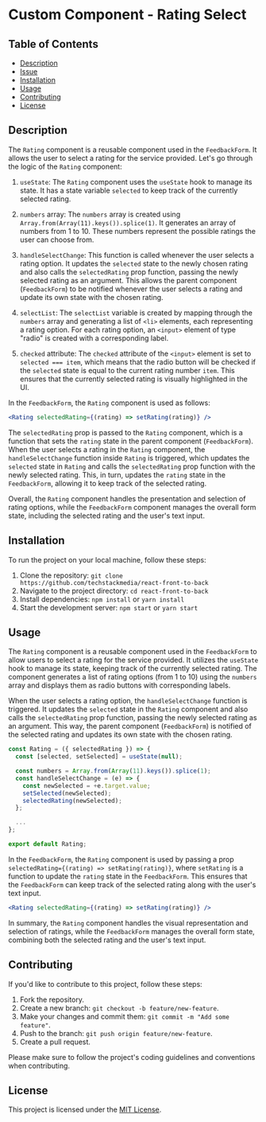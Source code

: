 # Custom Component - Rating Select

## Table of Contents

- [Description](#description)
- [Issue](#issue)
- [Installation](#installation)
- [Usage](#usage)
- [Contributing](#contributing)
- [License](#license)

## Description

The `Rating` component is a reusable component used in the `FeedbackForm`. It allows the user to select a rating for the service provided. Let's go through the logic of the `Rating` component:

1. `useState`: The `Rating` component uses the `useState` hook to manage its state. It has a state variable `selected` to keep track of the currently selected rating.

2. `numbers` array: The `numbers` array is created using `Array.from(Array(11).keys()).splice(1)`. It generates an array of numbers from 1 to 10. These numbers represent the possible ratings the user can choose from.

3. `handleSelectChange`: This function is called whenever the user selects a rating option. It updates the `selected` state to the newly chosen rating and also calls the `selectedRating` prop function, passing the newly selected rating as an argument. This allows the parent component (`FeedbackForm`) to be notified whenever the user selects a rating and update its own state with the chosen rating.

4. `selectList`: The `selectList` variable is created by mapping through the `numbers` array and generating a list of `<li>` elements, each representing a rating option. For each rating option, an `<input>` element of type "radio" is created with a corresponding label.

5. `checked` attribute: The `checked` attribute of the `<input>` element is set to `selected === item`, which means that the radio button will be checked if the `selected` state is equal to the current rating number `item`. This ensures that the currently selected rating is visually highlighted in the UI.

In the `FeedbackForm`, the `Rating` component is used as follows:

```jsx
<Rating selectedRating={(rating) => setRating(rating)} />
```

The `selectedRating` prop is passed to the `Rating` component, which is a function that sets the `rating` state in the parent component (`FeedbackForm`). When the user selects a rating in the `Rating` component, the `handleSelectChange` function inside `Rating` is triggered, which updates the `selected` state in `Rating` and calls the `selectedRating` prop function with the newly selected rating. This, in turn, updates the `rating` state in the `FeedbackForm`, allowing it to keep track of the selected rating.

Overall, the `Rating` component handles the presentation and selection of rating options, while the `FeedbackForm` component manages the overall form state, including the selected rating and the user's text input.

## Installation

To run the project on your local machine, follow these steps:

1. Clone the repository: `git clone https://github.com/techstackmedia/react-front-to-back`
2. Navigate to the project directory: `cd react-front-to-back`
3. Install dependencies: `npm install` or `yarn install`
4. Start the development server: `npm start` or `yarn start`

## Usage

The `Rating` component is a reusable component used in the `FeedbackForm` to allow users to select a rating for the service provided. It utilizes the `useState` hook to manage its state, keeping track of the currently selected rating. The component generates a list of rating options (from 1 to 10) using the `numbers` array and displays them as radio buttons with corresponding labels.

When the user selects a rating option, the `handleSelectChange` function is triggered. It updates the `selected` state in the `Rating` component and also calls the `selectedRating` prop function, passing the newly selected rating as an argument. This way, the parent component (`FeedbackForm`) is notified of the selected rating and updates its own state with the chosen rating.

```jsx
const Rating = ({ selectedRating }) => {
  const [selected, setSelected] = useState(null);

  const numbers = Array.from(Array(11).keys()).splice(1);
  const handleSelectChange = (e) => {
    const newSelected = +e.target.value;
    setSelected(newSelected);
    selectedRating(newSelected);
  };

  ...
};

export default Rating;
```

In the `FeedbackForm`, the `Rating` component is used by passing a prop `selectedRating={(rating) => setRating(rating)}`, where `setRating` is a function to update the `rating` state in the `FeedbackForm`. This ensures that the `FeedbackForm` can keep track of the selected rating along with the user's text input.

```jsx
<Rating selectedRating={(rating) => setRating(rating)} />
```

In summary, the `Rating` component handles the visual representation and selection of ratings, while the `FeedbackForm` manages the overall form state, combining both the selected rating and the user's text input.

## Contributing

If you'd like to contribute to this project, follow these steps:

1. Fork the repository.
2. Create a new branch: `git checkout -b feature/new-feature`.
3. Make your changes and commit them: `git commit -m "Add some feature"`.
4. Push to the branch: `git push origin feature/new-feature`.
5. Create a pull request.

Please make sure to follow the project's coding guidelines and conventions when contributing.

## License

This project is licensed under the [MIT License](https://opensource.org/licenses/MIT).
